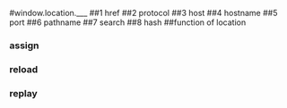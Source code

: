 #window.location.___
##1 href
##2 protocol
##3 host
##4 hostname
##5 port
##6 pathname
##7 search
##8 hash
##function of location 
### assign
### reload
### replay
